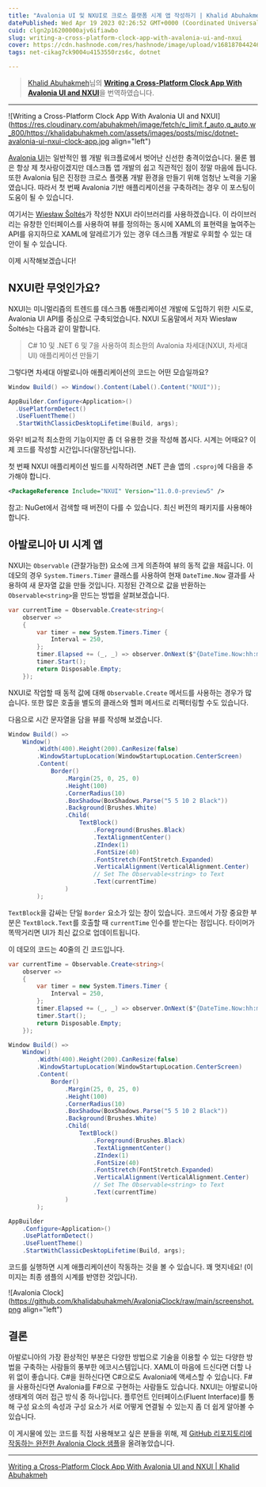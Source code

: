 ```yaml
---
title: "Avalonia UI 및 NXUI로 크로스 플랫폼 시계 앱 작성하기 | Khalid Abuhakmeh"
datePublished: Wed Apr 19 2023 02:26:52 GMT+0000 (Coordinated Universal Time)
cuid: clgn2p16200000ajv6ifiawbo
slug: writing-a-cross-platform-clock-app-with-avalonia-ui-and-nxui
cover: https://cdn.hashnode.com/res/hashnode/image/upload/v1681870442464/952b9c1c-3589-4ca3-8801-bc204059612a.webp
tags: net-cikag7ck9004u4153550rzs6c, dotnet

---
```


> [Khalid Abuhakmeh](https://khalidabuhakmeh.com/)님의 [**Writing a Cross-Platform Clock App With Avalonia UI and NXUI**](https://khalidabuhakmeh.com/writing-a-cross-platform-clock-app-with-avalonia-ui-and-nxui)을 번역하였습니다.

---

![Writing a Cross-Platform Clock App With Avalonia UI and NXUI](https://res.cloudinary.com/abuhakmeh/image/fetch/c_limit,f_auto,q_auto,w_800/https://khalidabuhakmeh.com/assets/images/posts/misc/dotnet-avalonia-ui-nxui-clock-app.jpg align="left")

[Avalonia UI](https://www.avaloniaui.net/)는 일반적인 웹 개발 워크플로에서 벗어난 신선한 충격이었습니다. 물론 웹은 항상 제 첫사랑이겠지만 데스크톱 앱 개발의 쉽고 직관적인 점이 정말 마음에 듭니다. 또한 Avalonia 팀은 진정한 크로스 플랫폼 개발 환경을 만들기 위해 엄청난 노력을 기울였습니다. 따라서 첫 번째 Avalonia 기반 애플리케이션을 구축하려는 경우 이 포스팅이 도움이 될 수 있습니다.

여기서는 [Wiesław Šoltés](https://github.com/wieslawsoltes)가 작성한 NXUI 라이브러리를 사용하겠습니다. 이 라이브러리는 유창한 인터페이스를 사용하여 뷰를 정의하는 동시에 XAML의 표현력을 높여주는 API를 유지하므로 XAML에 알레르기가 있는 경우 데스크톱 개발로 우회할 수 있는 대안이 될 수 있습니다.

이제 시작해보겠습니다!

## NXUI란 무엇인가요?

NXUI는 미니멀리즘의 트렌드를 데스크톱 애플리케이션 개발에 도입하기 위한 시도로, Avalonia UI API를 중심으로 구축되었습니다. NXUI 도움말에서 저자 Wiesław Šoltés는 다음과 같이 말합니다.

> C# 10 및 .NET 6 및 7을 사용하여 최소한의 Avalonia 차세대(NXUI, 차세대 UI) 애플리케이션 만들기

그렇다면 차세대 아발로니아 애플리케이션의 코드는 어떤 모습일까요?

```csharp
Window Build() => Window().Content(Label().Content("NXUI"));

AppBuilder.Configure<Application>()
  .UsePlatformDetect()
  .UseFluentTheme()
  .StartWithClassicDesktopLifetime(Build, args);
```

와우! 비교적 최소한의 기능이지만 좀 더 유용한 것을 작성해 봅시다. 시계는 어때요? 이제 코드를 작성할 시간입니다(말장난입니다).

첫 번째 NXUI 애플리케이션 빌드를 시작하려면 .NET 콘솔 앱의 `.csproj`에 다음을 추가해야 합니다.

```xml
<PackageReference Include="NXUI" Version="11.0.0-preview5" />
```

참고: NuGet에서 검색할 때 버전이 다를 수 있습니다. 최신 버전의 패키지를 사용해야 합니다.

## 아발로니아 UI 시계 앱

NXUI는 `Observable` (관찰가능한) 요소에 크게 의존하여 뷰의 동적 값을 채웁니다. 이 데모의 경우 `System.Timers.Timer` 클래스를 사용하여 현재 `DateTime.Now` 결과를 사용하여 새 문자열 값을 만들 것입니다. 지정된 간격으로 값을 반환하는 `Observable<string>`을 만드는 방법을 살펴보겠습니다.

```csharp
var currentTime = Observable.Create<string>(
    observer =>
    {
        var timer = new System.Timers.Timer {
            Interval = 250,
        };
        timer.Elapsed += (_, _) => observer.OnNext($"{DateTime.Now:hh:mm:ss tt}");
        timer.Start();
        return Disposable.Empty;
    });
```

NXUI로 작업할 때 동적 값에 대해 `Observable.Create` 메서드를 사용하는 경우가 많습니다. 또한 많은 호출을 별도의 클래스와 헬퍼 메서드로 리팩터링할 수도 있습니다.

다음으로 시간 문자열을 담을 뷰를 작성해 보겠습니다.

```csharp
Window Build() =>
    Window()
        .Width(400).Height(200).CanResize(false)
        .WindowStartupLocation(WindowStartupLocation.CenterScreen)
        .Content(
            Border()
                .Margin(25, 0, 25, 0)
                .Height(100)
                .CornerRadius(10)
                .BoxShadow(BoxShadows.Parse("5 5 10 2 Black"))
                .Background(Brushes.White)
                .Child(
                    TextBlock()
                        .Foreground(Brushes.Black)
                        .TextAlignmentCenter()
                        .ZIndex(1)
                        .FontSize(40)
                        .FontStretch(FontStretch.Expanded)
                        .VerticalAlignment(VerticalAlignment.Center)
                        // Set The Observable<string> to Text
                        .Text(currentTime)
                )
        );
```

`TextBlock`을 감싸는 단일 `Border` 요소가 있는 창이 있습니다. 코드에서 가장 중요한 부분은 `TextBlock.Text`를 호출할 때 `currentTime` 인수를 받는다는 점입니다. 타이머가 똑딱거리면 UI가 최신 값으로 업데이트됩니다.

이 데모의 코드는 40줄의 긴 코드입니다.

```csharp
var currentTime = Observable.Create<string>(
    observer =>
    {
        var timer = new System.Timers.Timer {
            Interval = 250,
        };
        timer.Elapsed += (_, _) => observer.OnNext($"{DateTime.Now:hh:mm:ss tt}");
        timer.Start();
        return Disposable.Empty;
    });

Window Build() =>
    Window()
        .Width(400).Height(200).CanResize(false)
        .WindowStartupLocation(WindowStartupLocation.CenterScreen)
        .Content(
            Border()
                .Margin(25, 0, 25, 0)
                .Height(100)
                .CornerRadius(10)
                .BoxShadow(BoxShadows.Parse("5 5 10 2 Black"))
                .Background(Brushes.White)
                .Child(
                    TextBlock()
                        .Foreground(Brushes.Black)
                        .TextAlignmentCenter()
                        .ZIndex(1)
                        .FontSize(40)
                        .FontStretch(FontStretch.Expanded)
                        .VerticalAlignment(VerticalAlignment.Center)
                        // Set The Observable<string> to Text
                        .Text(currentTime)
                )
        );

AppBuilder
    .Configure<Application>()
    .UsePlatformDetect()
    .UseFluentTheme()
    .StartWithClassicDesktopLifetime(Build, args);
```

코드를 실행하면 시계 애플리케이션이 작동하는 것을 볼 수 있습니다. 꽤 멋지네요! (이미지는 최종 샘플의 시계를 반영한 것입니다).

![Avalonia Clock](https://github.com/khalidabuhakmeh/AvaloniaClock/raw/main/screenshot.png align="left")

## 결론

아발로니아의 가장 환상적인 부분은 다양한 방법으로 기술을 이용할 수 있는 다양한 방법을 구축하는 사람들의 풍부한 에코시스템입니다. XAML이 마음에 드신다면 더할 나위 없이 좋습니다. C#을 원하신다면 C#으로도 Avalonia에 액세스할 수 있습니다. F#을 사용하신다면 Avalonia를 F#으로 구현하는 사람들도 있습니다. NXUI는 아발로니아 생태계의 여러 접근 방식 중 하나입니다. 플루언트 인터페이스(Fluent Interface)를 통해 구성 요소의 속성과 구성 요소가 서로 어떻게 연결될 수 있는지 좀 더 쉽게 알아볼 수 있습니다.

이 게시물에 있는 코드를 직접 사용해보고 싶은 분들을 위해, 제 [GitHub 리포지토리에 작동하는 완전한 Avalonia Clock 샘플](https://github.com/khalidabuhakmeh/AvaloniaClock)을 올려놓았습니다.

---

[Writing a Cross-Platform Clock App With Avalonia UI and NXUI | Khalid Abuhakmeh](https://khalidabuhakmeh.com/writing-a-cross-platform-clock-app-with-avalonia-ui-and-nxui)